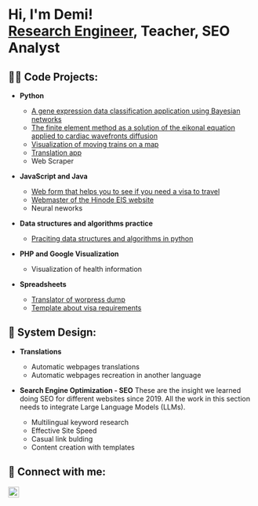 <h1>Hi, I'm Demi! <br/><a href="https://www.linkedin.com/in/demi5martinez/">Research Engineer</a>, Teacher, SEO Analyst</h1>

<h2>👨‍💻 Code Projects:</h2>

- <b>Python</b>
  - [A gene expression data classification application using Bayesian networks](https://github.com/Demi-Martinez/gene-expression-classification-bayesian-networks)
  - [The finite element method as a solution of the eikonal equation applied to cardiac wavefronts diffusion](https://github.com/Demi-Martinez/finite-element-solution-for-cardiac-wavefront-diffusion)
  - [Visualization of moving trains on a map](https://github.com/Demi-Martinez/moving-trains-on-a-map)
  - [Translation app](https://github.com/Demi-Martinez/translation-app)
  - Web Scraper

- <b>JavaScript and Java</b>
  - [Web form that helps you to see if you need a visa to travel](https://github.com/Demi-Martinez/visa-requirements-checker)
  - [Webmaster of the Hinode EIS website](https://github.com/Demi-Martinez/hinode-eis-webmaster)
  - Neural neworks
    
- <b>Data structures and algorithms practice</b>
  - [Praciting data structures and algorithms in python](https://github.com/Demi-Martinez/Algorithms-Practice)
 
- <b>PHP and Google Visualization</b>
  - Visualization of health information

- <b>Spreadsheets</b>
  - [Translator of worpress dump](https://github.com/Demi-Martinez/translator-of-wordpress-dump)
  - [Template about visa requirements](https://github.com/Demi-Martinez/template-about-visa-requirements)
 
<h2>💞️ System Design:</h2>

- <b>Translations</b>
  - Automatic webpages translations
  - Automatic webpages recreation in another language
 
- <b>Search Engine Optimization - SEO</b>
  These are the insight we learned doing SEO for different websites since 2019. All the work in this section needs to integrate Large Language Models (LLMs). 
  - Multilingual keyword research
  - Effective Site Speed
  - Casual link bulding
  - Content creation with templates

 
<h2> 🤳 Connect with me:</h2>

[<img align="left" alt="DemiMartinez | LinkedIn" width="22px" src="https://cdn.jsdelivr.net/npm/simple-icons@v3/icons/linkedin.svg" />][linkedin]

[linkedin]:www.linkedin.com/in/demi5martinez

<!--
- 👋 Hi, I’m @Demi-Martinez
- 👀 I’m interested in ...
- 🌱 I’m currently learning ...
- 💞️ I’m looking to collaborate on ...
- 📫 How to reach me ...
- 😄 Pronouns: ...
- ⚡ Fun fact: ...

Demi-Martinez/Demi-Martinez is a ✨ special ✨ repository because its `README.md` (this file) appears on your GitHub profile.
You can click the Preview link to take a look at your changes.
--->
